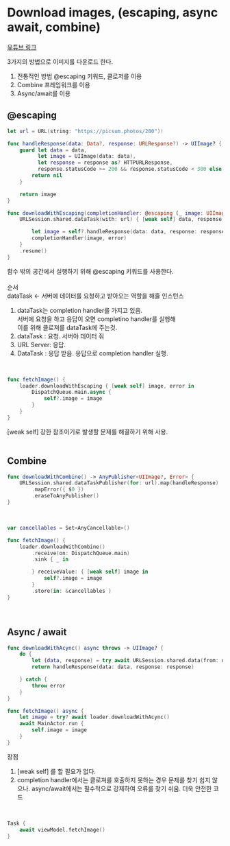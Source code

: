 # Download images, (escaping, async await, combine)
[유튜브 링크](https://www.youtube.com/watch?v=9fXI6o39jLQ&list=PLwvDm4Vfkdphr2Dl4sY4rS9PLzPdyi8PM&index=3)<br/>


3가지의 방법으로 이미지를 다운로드 한다. 

1. 전통적인 방법 @escaping 키워드, 클로저를 이용
2. Combine 프레임워크를 이용
3. Async/await를 이용


## @escaping
```swift
let url = URL(string: "https://picsum.photos/200")!

func handleResponse(data: Data?, response: URLResponse?) -> UIImage? {
    guard let data = data,
          let image = UIImage(data: data),
          let response = response as? HTTPURLResponse,
          response.statusCode >= 200 && response.statusCode < 300 else {
        return nil
    }

    return image
}

func downloadWithEscaping(completionHandler: @escaping (_ image: UIImage?, _ error: Error?) -> ()) {
    URLSession.shared.dataTask(with: url) { [weak self] data, response, error in

        let image = self?.handleResponse(data: data, response: response)
        completionHandler(image, error)
    }
    .resume()
}
```
함수 밖의 공간에서 실행하기 위해 @escaping 키워드를 사용한다.<br/>
<br/>
순서<br/>
dataTask <- 서버에 데이터를 요청하고 받아오는 역할을 해줄 인스턴스<br/>

1. dataTask는 completion handler를 가지고 있음.<br/>
서버에 요청을 하고 응답이 오면 completino handler를 실행해<br/>
이를 위해 클로져를 dataTask에 주는것.<br/>
2. dataTask : 요청. 서버야 데이터 줘<br/>
3. URL Server: 응답.<br/>
4. DataTask : 응답 받음. 응답으로 completion handler 실행.<br/>
<br/>

```swift
func fetchImage() {
    loader.downloadWithEscaping { [weak self] image, error in
        DispatchQueue.main.async {
            self?.image = image
        }
    }
}
```
[weak self] 강한 참조이기로 발생할 문제를 해결하기 위해 사용. <br/>
<br/>

## Combine
```swift
func downloadWithCombine() -> AnyPublisher<UIImage?, Error> {
    URLSession.shared.dataTaskPublisher(for: url).map(handleResponse)
        .mapError({ $0 })
        .eraseToAnyPublisher()
}
```
<br/>

```swift
var cancellables = Set<AnyCancellable>()

func fetchImage() {
    loader.downloadWithCombine()
        .receive(on: DispatchQueue.main)
        .sink { _ in

        } receiveValue: { [weak self] image in
            self?.image = image
        }
        .store(in: &cancellables )
}
```
<br/>

## Async / await

```swift
func downloadWithAcync() async throws -> UIImage? {
    do {
        let (data, response) = try await URLSession.shared.data(from: url, delegate: nil)
        return handleResponse(data: data, response: response)

    } catch {
        throw error
    }
}
```

```swift
func fetchImage() async {
    let image = try? await loader.downloadWithAcync()
    await MainActor.run {
        self.image = image
    }
}
```
장점 <br/>
1. [weak self] 를 할 필요가 없다. <br/>
2. completion handler에서는 클로져를 호출하지 못하는 경우 문제를 찾기 쉽지 않으나. async/await에서는 필수적으로 강제하여 오류를 찾기 쉬움. 더욱 안전한 코드<br/>
<br/>

```swift
Task {
    await viewModel.fetchImage()
}
```
